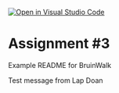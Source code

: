 [![Open in Visual Studio Code](https://classroom.github.com/assets/open-in-vscode-f059dc9a6f8d3a56e377f745f24479a46679e63a5d9fe6f495e02850cd0d8118.svg)](https://classroom.github.com/online_ide?assignment_repo_id=6295136&assignment_repo_type=AssignmentRepo)
# Assignment #3

Example README for BruinWalk

Test message from Lap Doan

